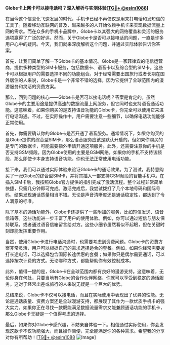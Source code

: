 **Globe卡上网卡可以接电话吗？深入解析与实测体验[[TG💪+ @esim1088](https://t.me/s/esim1088)]**

在当今这个信息化飞速发展的时代，手机卡已经不再仅仅是用来打电话和发短信的工具了。随着移动互联网的普及，越来越多的人开始依赖手机卡来实现数据流量上网的需求。而在众多的手机卡品牌中，Globe卡以其强大的网络覆盖和灵活的服务选项赢得了广泛的好评。然而，关于Globe卡是否可以接电话的问题，一直是许多用户心中的疑问。今天，我们就来深度解析这个问题，并通过实际体验告诉你答案。

首先，让我们简单了解一下Globe卡的基本情况。Globe是一家菲律宾的电信运营商，提供多种类型的SIM卡服务，包括数据卡、语音卡以及综合型的SIM卡。这些卡可以根据用户的需要选择不同的功能组合。对于经常需要出国旅行或者长期在国外居住的人来说，Globe卡是一个非常不错的选择，因为它提供了全球范围内的漫游服务和灵活的资费方案。

那么，回到问题的核心——Globe卡是否可以接电话呢？答案是肯定的。虽然Globe卡的主要用途是提供高速的数据流量上网服务，但它同时也支持语音通话功能。这意味着，如果你购买的是支持语音功能的Globe卡，你完全可以使用它来进行电话沟通。不过，在实际操作中，用户需要注意一些细节，以确保电话功能能够正常使用。

首先，你需要确认你的Globe卡是否开通了语音服务。通常情况下，如果你购买的是Globe提供的综合型SIM卡，那么语音服务应该是默认开启的。但如果你购买的是专门的数据卡，可能需要额外申请开通这项服务。此外，还需要注意你的手机是否支持GSM频段。因为Globe使用的主要是GSM网络，如果你的手机不支持该频段，那么即使卡本身支持语音功能，你也无法正常使用电话功能。

接下来，我们可以通过实际体验来验证Globe卡的通话效果。为了测试，我特意购买了一张Globe的综合型SIM卡，并将其插入一部支持GSM频段的智能手机中。在插入SIM卡后，我按照Globe官方提供的指引完成了激活流程。整个过程非常简单快捷，只需几分钟即可完成。激活完成后，我尝试拨打了几个本地号码和国际号码，结果发现通话质量相当不错。无论是声音清晰度还是通话稳定性，都达到了令人满意的标准。

除了基本的通话功能外，Globe卡还提供了一些附加的服务，比如短信发送、语音信箱等。这些功能进一步丰富了用户的使用体验。例如，你可以通过短信与朋友保持联系，或者通过语音信箱留言给对方。这些小细节虽然看似不起眼，但在关键时刻却能发挥重要作用。

当然，使用Globe卡进行电话沟通时，也需要考虑到资费问题。Globe卡的资费方案非常灵活，用户可以根据自己的需求选择适合的套餐。例如，如果你经常需要拨打长途电话，可以选择包含国际长途优惠的套餐；如果你只是偶尔需要通话，可以选择按次计费的方式。无论哪种方式，都能帮助你有效控制成本。

此外，值得一提的是，Globe卡在全球范围内都有良好的漫游支持。这意味着，无论你身在何处，只要当地有Globe的合作伙伴网络，你就可以享受到稳定的通话服务。这对于经常出差或旅行的人来说无疑是一个巨大的优势。

总结来说，Globe卡不仅可以接电话，而且在实际使用中表现出了优异的性能。无论是通话质量、资费方案还是全球漫游支持，都展现了其作为一款优质手机卡的强大实力。如果你正在寻找一款既能满足数据流量需求又能兼顾通话功能的手机卡，那么Globe卡无疑是一个值得考虑的选择。

最后，如果你对Globe卡感兴趣，不妨亲自体验一下。相信通过实际使用，你会发现这款卡不仅功能强大，而且操作简便，完全能满足你的各种需求。希望我的分享对你有所帮助！[[TG💪+ @esim1088](https://t.me/s/esim1088) ![Image](https://i.postimg.cc/4NQfJmqS/Snipaste-2025-05-13-00-14-12.png)]